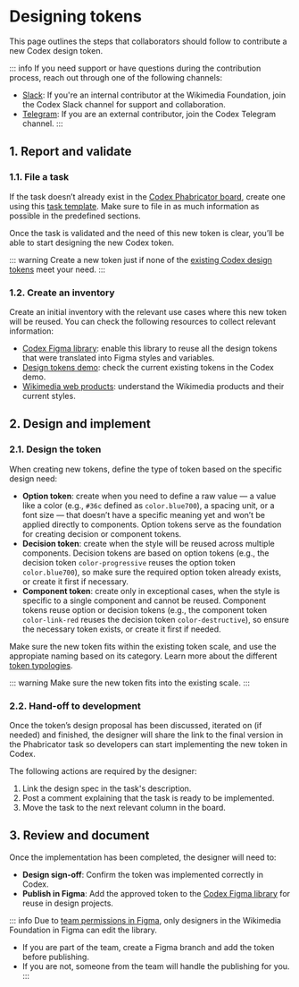 # Designing tokens

This page outlines the steps that collaborators should follow to contribute a new Codex design token.

::: info
If you need support or have questions during the contribution process, reach out through one of the following channels:
- [Slack](https://wikimedia.enterprise.slack.com/archives/C03DKGSEPL2): If you're an internal contributor at the Wikimedia Foundation, join the Codex Slack channel for support and collaboration.
- [Telegram](https://t.me/+oeXgL95hvgZiMDgx): If you are an external contributor, join the Codex Telegram channel.
:::

## 1. Report and validate

### 1.1. File a task

If the task doesn’t already exist in the [Codex Phabricator board](https://phabricator.wikimedia.org/tag/codex/), create one using this [task template][token-creation-task-template]. Make sure to file in as much information as possible in the predefined sections.

Once the task is validated and the need of this new token is clear, you’ll be able to start designing the new Codex token.

::: warning
Create a new token just if none of the [existing Codex design tokens](../design-tokens/overview.md) meet your need.
:::

### 1.2. Create an inventory

Create an initial inventory with the relevant use cases where this new token will be reused. You can check the following resources to collect relevant information:

- [Codex Figma library](https://www.figma.com/design/KoDuJMadWBXtsOtzGS4134/Codex?node-id=1891-4420&node-type=canvas&t=plW1hmguHVWs3fWZ-11): enable this library to reuse all the design tokens that were translated into Figma styles and variables.
- [Design tokens demo](../design-tokens/overview.md): check the current existing tokens in the Codex demo.
- [Wikimedia web products](https://www.wikimedia.org/): understand the Wikimedia products and their current styles.

## 2. Design and implement

### 2.1. Design the token

When creating new tokens, define the type of token based on the specific design need:

- **Option token**: create when you need to define a raw value — a value like a color (e.g., `#36c` defined as `color.blue700`), a spacing unit, or a font size — that doesn’t have a specific meaning yet and won’t be applied directly to components. Option tokens serve as the foundation for creating decision or component tokens.
- **Decision token**: create when the style will be reused across multiple components. Decision tokens are based on option tokens (e.g., the decision token `color-progressive` reuses the option token `color.blue700`), so make sure the required option token already exists, or create it first if necessary.
- **Component token**: create only in exceptional cases, when the style is specific to a single component and cannot be reused. Component tokens reuse option or decision tokens (e.g., the component token `color-link-red` reuses the decision token `color-destructive`), so ensure the necessary token exists, or create it first if needed.

Make sure the new token fits within the existing token scale, and use the appropiate naming based on its category. Learn more about the different [token typologies](../design-tokens/definition-and-structure.md).

::: warning
Make sure the new token fits into the existing scale.
:::

### 2.2. Hand-off to development

Once the token’s design proposal has been discussed, iterated on (if needed) and finished, the designer will share the link to the final version in the Phabricator task so developers can start implementing the new token in Codex.

The following actions are required by the designer:

1. Link the design spec in the task's description.
2. Post a comment explaining that the task is ready to be implemented.
3. Move the task to the next relevant column in the board.

## 3. Review and document

Once the implementation has been completed, the designer will need to:

- **Design sign-off**: Confirm the token was implemented correctly in Codex.
- **Publish in Figma**: Add the approved token to the [Codex Figma library](https://www.figma.com/design/KoDuJMadWBXtsOtzGS4134/Codex?node-id=1891-4420&node-type=canvas&t=plW1hmguHVWs3fWZ-11) for reuse in design projects.

::: info
Due to [team permissions in Figma](https://help.figma.com/hc/en-us/articles/360039970673-Team-permissions), only designers in the Wikimedia Foundation in Figma can edit the library.
- If you are part of the team, create a Figma branch and add the token before publishing.
- If you are not, someone from the team will handle the publishing for you.
:::

[token-creation-task-template]: https://phabricator.wikimedia.org/maniphest/task/edit/form/1/?title=Add%20new%20%5BName%5D%20token%20in%20Codex&description=%23%23%20Background%0D%0A%0D%0ANOTE%3A%20%2F%2FWhen%20creating%20a%20token%20task%2C%20please%20try%20to%20fill%20out%20the%20entire%20Background%20section.%20The%20rest%20of%20the%20task%20description%20can%20be%20populated%20later.%2F%2F%0D%0A%0D%0A-%20**Description%3A**%20%2F%2Fadd%20a%20brief%20description%20of%20this%20token%2F%2F%0D%0A-%20**History**%20(if%20needed)**%3A**%20%2F%2Fdescribe%20or%20link%20to%20prior%20discussions%20related%20to%20this%20token%2F%2F%0D%0A-%20**Known%20use%20case(s)%3A**%20%2F%2Fdescribe%20known%20use%20cases%20for%20this%20token%2C%20including%20the%20project%2C%20team%2C%20and%20timeline%2F%2F%0D%0A-%20**Considerations%3A**%20%2F%2Flist%20any%20known%20challenges%20or%20blockers%2C%20or%20any%20other%20important%20information%2F%2F%0D%0A%0D%0A%23%23%23%20User%20stories%0D%0A%0D%0A%2F%2Fadd%20at%20least%20one%20user%20story%2F%2F%0D%0A%0D%0A%23%23%23%20Design%20spec%0D%0A%2F%2F%20Once%20the%20design%20spec%20has%20been%20created%2C%20remove%20this%20note%20and%20add%20the%20link%20to%20the%20design%20spec.%20%2F%2F%0D%0A%0D%0A%7C%20Design%20spec%20link%20%7C%0D%0A%0D%0A%23%23%23%20Open%20questions%0D%0A%2F%2F%20Add%20here%20the%20questions%20to%20be%20answered%20in%20order%20to%20design%20and%20implement%20the%20token%20%2F%2F%0D%0A%0D%0A%23%23%23%20Acceptance%20criteria%20(or%20Done)%0D%0A%0D%0A**Design**%0D%0A%5B%5D%20Design%20the%20token's%20specification%20and%20add%20it%20to%20this%20task%0D%0A%5B%5D%20Add%20the%20token%20as%20Figma%20style%2Fvariable%20in%20the%20%5B%5B%20https%3A%2F%2Fwww.figma.com%2Ffile%2FmRvSsFD2Kwh8AZNjlx7rIl%2F%25E2%259C%25A8-Design-Tokens-%255BWIP%255D%3Fnode-id%3D0%253A1%26viewport%3D486%252C353%252C0.25%20%7C%20library%20%5D%5D.%0D%0A%0D%0A**Code**%0D%0A%5B%5D%20Implement%20the%20token%20in%20Codex%0D%0A%5B%5D%20Update%20components%20that%20use%20this%20token%20(if%20needed)&projects=Codex